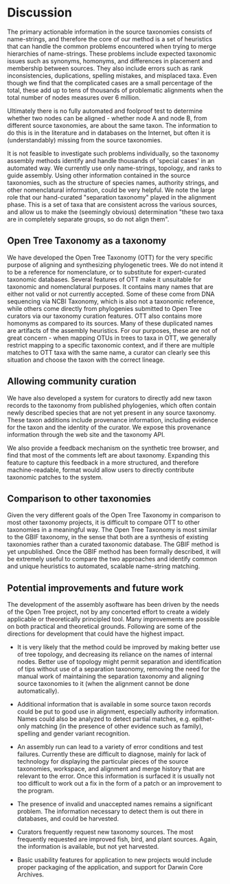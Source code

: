 
# Discussion

The primary actionable information in the source taxonomies consists of
name-strings, and therefore the core of our method is a set of heuristics that
can handle the common problems encountered when trying to merge hierarchies of
name-strings. These problems include expected taxonomic issues such as synonyms,
homonyms, and differences in placement and membership between sources. They also
include errors such as rank inconsistencies, duplications, spelling mistakes,
and misplaced taxa. Even though we find that the complicated cases are a small percentage of the total, these add up to tens of thousands of problematic alignments when the total number of nodes measures over 6 million.

Ultimately there is no fully automated and foolproof test to determine
whether two nodes can be aligned - whether node A and node B,
from different source taxonomies,
are about
the same taxon. The information to do this is in the
literature and in databases on the Internet, but often it is
(understandably) missing from the source taxonomies.

It is not feasible to investigate such problems individually, so the
taxonomy assembly methods identify and handle thousands of 'special
cases' in an automated way. We currently use only name-strings,
topology, and ranks to guide assembly. Using other
information contained in the source taxonomies, such as the structure
of species names, authority strings, and other nomenclatural information,
could be very helpful. We note the large role that our hand-curated "separation taxonomy" played in the alignment phase. This is a set of taxa that are consistent across the various sources, and allow us to make the (seemingly obvious) determination "these two taxa are in completely separate groups, so do not align them".

## Open Tree Taxonomy as a taxonomy

We have developed the Open Tree Taxonomy (OTT) for the very specific
purpose of aligning and synthesizing phylogenetic trees. We do not
intend it to be a reference for nomenclature, or to substitute for
expert-curated taxonomic databases. Several features of OTT make it
unsuitable for taxonomic and nomenclatural purposes. It contains
many names that are either not valid or not currently accepted. Some
of these come from DNA sequencing via NCBI Taxonomy, which is also not a
taxonomic reference, while others come directly from phylogenies
submitted to Open Tree curators via our taxonomy curation features. OTT
also contains more homonyms as compared to its sources. Many of these
duplicated names are artifacts of the assembly heuristics. For our
purposes, these are not of great concern - when mapping OTUs in trees
to taxa in OTT, we generally restrict mapping to a specific taxonomic
context, and if there are multiple matches to OTT taxa with the same
name, a curator can clearly see this situation and choose the taxon
with the correct lineage.

## Allowing community curation

We have also developed a system for curators to directly add new taxon records to the
taxonomy from published phylogenies, which often contain newly
described species that are not yet present in any source taxonomy.
These taxon additions include provenance
information, including evidence for the taxon and the identity of the curator. We
expose this provenance information through the web site and the taxonomy API.

We also provide a feedback mechanism on the synthetic tree browser, and find that most of the comments left are about taxonomy. Expanding this feature to capture this feedback in a more structured, and therefore machine-readable, format would allow users to directly contribute taxonomic patches to the system.

## Comparison to other taxonomies

Given the very different goals of the Open Tree Taxonomy in comparison to most other taxonomy projects, it is difficult to compare OTT to other taxonomies in a meaningful way. The Open Tree Taxonomy is most similar to the GBIF taxonomy, in the sense that
both are a synthesis of existing taxonomies rather than a curated taxonomic database. The
GBIF method is yet unpublished. Once the GBIF method has been formally
described, it will be extremely useful to compare the two approaches and identify
common and unique heuristics to automated, scalable name-string matching.

## Potential improvements and future work

The development of the assembly asoftware has been driven by the needs
of the Open Tree project, not by any concerted effort to create a
widely applicable or theoretically principled tool.  Many improvements
are possible on both practical and theoretical grounds.  Following are
some of the directions for development that could have the highest
impact.

* It is very likely that the method could be improved by making better
  use of tree topology, and decreasing its reliance on the names of
  internal nodes.  Better use of topology might permit separation and
  identification of tips without use of a separation taxonomy,
  removing the need for the manual work of maintaining the separation
  taxonomy and aligning source taxonomies to it (when the alignment
  cannot be done automatically).

* Additional information that is available in some source taxon
  records could be put to good use in alignment, especially authority
  information.  Names could also be analyzed to detect partial
  matches, e.g. epithet-only matching (in the presence of other
  evidence such as family), spelling and gender variant recognition.

* An assembly run can lead to a variety of error conditions and test
  failures.  Currently these are difficult to diagnose, mainly for
  lack of technology for displaying the particular pieces of the
  source taxonomies, workspace, and alignment and merge history that
  are relevant to the error.  Once this information is surfaced it is
  usually not too difficult to work out a fix in the form of a patch
  or an improvement to the program.

* The presence of invalid and unaccepted names remains a significant
  problem.  The information necessary to detect them is out there in
  databases, and could be harvested.

* Curators frequently request new taxonomy sources.  The most frequently
  requested are improved fish, bird, and plant sources.  Again, the
  information is available, but not yet harvested.

* Basic usability features for application to new projects would
  include proper packaging of the application, and support for Darwin
  Core Archives.
